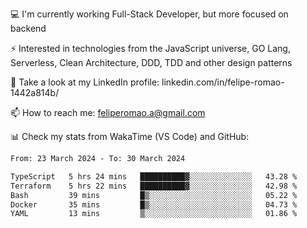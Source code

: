💻 I'm currently working Full-Stack Developer, but more focused on backend

⚡ Interested in technologies from the JavaScript universe, GO Lang, Serverless, Clean Architecture, DDD, TDD and other design patterns

👥 Take a look at my LinkedIn profile: linkedin.com/in/felipe-romao-1442a814b/

📫 How to reach me: feliperomao.a@gmail.com

📊 Check my stats from WakaTime (VS Code) and GitHub:

<!--START_SECTION:waka-->

```txt
From: 23 March 2024 - To: 30 March 2024

TypeScript   5 hrs 24 mins   ██████████▓░░░░░░░░░░░░░░   43.28 %
Terraform    5 hrs 22 mins   ██████████▓░░░░░░░░░░░░░░   42.98 %
Bash         39 mins         █▒░░░░░░░░░░░░░░░░░░░░░░░   05.22 %
Docker       35 mins         █▒░░░░░░░░░░░░░░░░░░░░░░░   04.73 %
YAML         13 mins         ▒░░░░░░░░░░░░░░░░░░░░░░░░   01.86 %
```

<!--END_SECTION:waka-->
